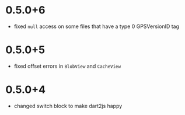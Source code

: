 # 0.5.0+6

- fixed `null` access on some files that have a type 0 GPSVersionID tag

# 0.5.0+5

- fixed offset errors in `BlobView` and `CacheView`

# 0.5.0+4

- changed switch block to make dart2js happy
